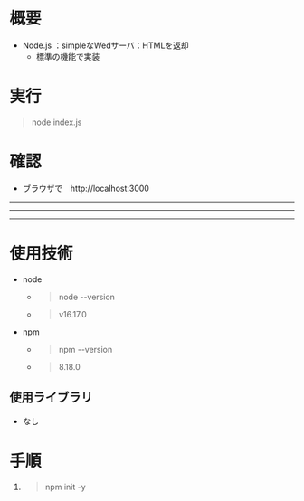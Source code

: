 

# 概要
- Node.js ：simpleなWedサーバ：HTMLを返却
  - 標準の機能で実装

# 実行
> node index.js

# 確認
- ブラウザで　http://localhost:3000

***
***
***

# 使用技術
- node
  - > node --version
  - > v16.17.0
- npm
  - > npm --version
  - > 8.18.0

## 使用ライブラリ
* なし

# 手順
1. > npm init -y
